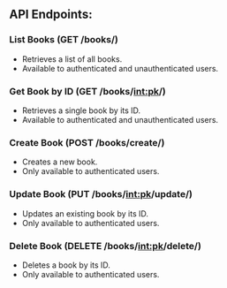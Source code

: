 ## API Endpoints:

### List Books (GET /books/)
- Retrieves a list of all books.
- Available to authenticated and unauthenticated users.

### Get Book by ID (GET /books/<int:pk>/)
- Retrieves a single book by its ID.
- Available to authenticated and unauthenticated users.

### Create Book (POST /books/create/)
- Creates a new book.
- Only available to authenticated users.

### Update Book (PUT /books/<int:pk>/update/)
- Updates an existing book by its ID.
- Only available to authenticated users.

### Delete Book (DELETE /books/<int:pk>/delete/)
- Deletes a book by its ID.
- Only available to authenticated users.
